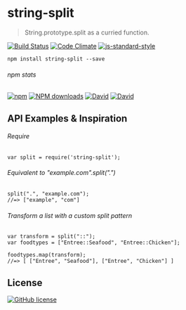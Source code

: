# string-split
> String.prototype.split as a curried function.

[![Build Status](http://img.shields.io/travis/wilmoore/string-split.js.svg)](https://travis-ci.org/wilmoore/string-split.js) [![Code Climate](https://codeclimate.com/github/wilmoore/string-split.js/badges/gpa.svg)](https://codeclimate.com/github/wilmoore/string-split.js) [![js-standard-style](https://img.shields.io/badge/code%20style-standard-brightgreen.svg?style=flat)](https://github.com/feross/standard)

```shell
npm install string-split --save
```

###### npm stats

[![npm](https://img.shields.io/npm/v/string-split.svg)](https://www.npmjs.org/package/string-split) [![NPM downloads](http://img.shields.io/npm/dm/string-split.svg)](https://www.npmjs.org/package/string-split) [![David](https://img.shields.io/david/wilmoore/string-split.js.svg)]() [![David](https://img.shields.io/david/dev/wilmoore/string-split.js.svg)]() 

## API Examples & Inspiration

###### Require

    var split = require('string-split');

###### Equivalent to "example.com".split(".")

    split(".", "example.com");
    //=> ["example", "com"]

###### Transform a list with a custom split pattern

    var transform = split("::");
    var foodtypes = ["Entree::Seafood", "Entree::Chicken"];

    foodtypes.map(transform);
    //=> [ ["Entree", "Seafood"], ["Entree", "Chicken"] ]

## License

[![GitHub license](https://img.shields.io/github/license/wilmoore/string-split.js.svg)]()

